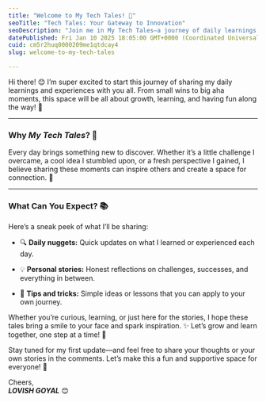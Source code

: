 ```yaml
---
title: "Welcome to My Tech Tales! 🎉"
seoTitle: "Tech Tales: Your Gateway to Innovation"
seoDescription: "Join me in My Tech Tales—a journey of daily learnings, personal stories, and growth in the tech world. Let's inspire and connect! 🌟"
datePublished: Fri Jan 10 2025 18:05:00 GMT+0000 (Coordinated Universal Time)
cuid: cm5r2huq0000209me1qtdcay4
slug: welcome-to-my-tech-tales

---
```


Hi there! 😊 I’m super excited to start this journey of sharing my daily learnings and experiences with you all. From small wins to big aha moments, this space will be all about growth, learning, and having fun along the way! 🚀

---

### Why *My Tech Tales*? 🤔

Every day brings something new to discover. Whether it’s a little challenge I overcame, a cool idea I stumbled upon, or a fresh perspective I gained, I believe sharing these moments can inspire others and create a space for connection. 🌟

---

### What Can You Expect? 📚

Here’s a sneak peek of what I’ll be sharing:

* 🔍 **Daily nuggets:** Quick updates on what I learned or experienced each day.
    
* 💡 **Personal stories:** Honest reflections on challenges, successes, and everything in between.
    
* 🌱 **Tips and tricks:** Simple ideas or lessons that you can apply to your own journey.
    

Whether you’re curious, learning, or just here for the stories, I hope these tales bring a smile to your face and spark inspiration. ✨ Let’s grow and learn together, one step at a time! 🌈

Stay tuned for my first update—and feel free to share your thoughts or your own stories in the comments. Let’s make this a fun and supportive space for everyone! 💬

Cheers,  
***LOVISH GOYAL*** 😊